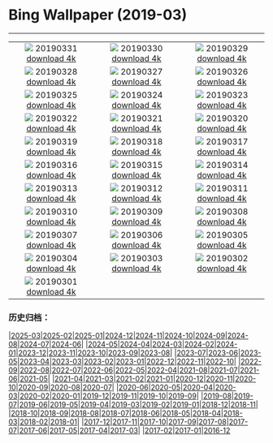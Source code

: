 # Bing Wallpaper (2019-03)
**************
| | | |
| :----: | :----: | :----: |
| ![](https://www.bing.com/th?id=OHR.EiffelBelow_EN-US6599490334_1920x1080.jpg) 20190331 [download 4k](https://www.bing.com/th?id=OHR.EiffelBelow_EN-US6599490334_UHD.jpg) | ![](https://www.bing.com/th?id=OHR.EarthHourNYC_EN-US6482203250_1920x1080.jpg) 20190330 [download 4k](https://www.bing.com/th?id=OHR.EarthHourNYC_EN-US6482203250_UHD.jpg) | ![](https://www.bing.com/th?id=OHR.AurovilleIndia_EN-US6353298531_1920x1080.jpg) 20190329 [download 4k](https://www.bing.com/th?id=OHR.AurovilleIndia_EN-US6353298531_UHD.jpg) |
| ![](https://www.bing.com/th?id=OHR.RufousTailed_EN-US7607727290_1920x1080.jpg) 20190328 [download 4k](https://www.bing.com/th?id=OHR.RufousTailed_EN-US7607727290_UHD.jpg) | ![](https://www.bing.com/th?id=OHR.SapBuckets_EN-US7503591641_1920x1080.jpg) 20190327 [download 4k](https://www.bing.com/th?id=OHR.SapBuckets_EN-US7503591641_UHD.jpg) | ![](https://www.bing.com/th?id=OHR.SakuraFes_EN-US7463077645_1920x1080.jpg) 20190326 [download 4k](https://www.bing.com/th?id=OHR.SakuraFes_EN-US7463077645_UHD.jpg) |
| ![](https://www.bing.com/th?id=OHR.AthensNight_EN-US7424095982_1920x1080.jpg) 20190325 [download 4k](https://www.bing.com/th?id=OHR.AthensNight_EN-US7424095982_UHD.jpg) | ![](https://www.bing.com/th?id=OHR.PWSRecovery_EN-US7388925514_1920x1080.jpg) 20190324 [download 4k](https://www.bing.com/th?id=OHR.PWSRecovery_EN-US7388925514_UHD.jpg) | ![](https://www.bing.com/th?id=OHR.HolePunchClouds_EN-US7334198220_1920x1080.jpg) 20190323 [download 4k](https://www.bing.com/th?id=OHR.HolePunchClouds_EN-US7334198220_UHD.jpg) |
| ![](https://www.bing.com/th?id=OHR.TashkurganGrasslands_EN-US7248338336_1920x1080.jpg) 20190322 [download 4k](https://www.bing.com/th?id=OHR.TashkurganGrasslands_EN-US7248338336_UHD.jpg) | ![](https://www.bing.com/th?id=OHR.BaobabGrove_EN-US7192320220_1920x1080.jpg) 20190321 [download 4k](https://www.bing.com/th?id=OHR.BaobabGrove_EN-US7192320220_UHD.jpg) | ![](https://www.bing.com/th?id=OHR.EarlyBloomer_EN-US7155034826_1920x1080.jpg) 20190320 [download 4k](https://www.bing.com/th?id=OHR.EarlyBloomer_EN-US7155034826_UHD.jpg) |
| ![](https://www.bing.com/th?id=OHR.FallasBonfire_EN-US7115616221_1920x1080.jpg) 20190319 [download 4k](https://www.bing.com/th?id=OHR.FallasBonfire_EN-US7115616221_UHD.jpg) | ![](https://www.bing.com/th?id=OHR.TofinoCoast_EN-US7059338912_1920x1080.jpg) 20190318 [download 4k](https://www.bing.com/th?id=OHR.TofinoCoast_EN-US7059338912_UHD.jpg) | ![](https://www.bing.com/th?id=OHR.TaoiseachDept_EN-US7003790064_1920x1080.jpg) 20190317 [download 4k](https://www.bing.com/th?id=OHR.TaoiseachDept_EN-US7003790064_UHD.jpg) |
| ![](https://www.bing.com/th?id=OHR.RedandWhite_EN-US6851736062_1920x1080.jpg) 20190316 [download 4k](https://www.bing.com/th?id=OHR.RedandWhite_EN-US6851736062_UHD.jpg) | ![](https://www.bing.com/th?id=OHR.SeptimiusSeverus_EN-US6750540711_1920x1080.jpg) 20190315 [download 4k](https://www.bing.com/th?id=OHR.SeptimiusSeverus_EN-US6750540711_UHD.jpg) | ![](https://www.bing.com/th?id=OHR.AgriculturalPi_EN-US0259030447_1920x1080.jpg) 20190314 [download 4k](https://www.bing.com/th?id=OHR.AgriculturalPi_EN-US0259030447_UHD.jpg) |
| ![](https://www.bing.com/th?id=OHR.Uranus_EN-US0218476439_1920x1080.jpg) 20190313 [download 4k](https://www.bing.com/th?id=OHR.Uranus_EN-US0218476439_UHD.jpg) | ![](https://www.bing.com/th?id=OHR.SpainRioTinto_EN-US0146116496_1920x1080.jpg) 20190312 [download 4k](https://www.bing.com/th?id=OHR.SpainRioTinto_EN-US0146116496_UHD.jpg) | ![](https://www.bing.com/th?id=OHR.LeopardNamibia_EN-US0105217250_1920x1080.jpg) 20190311 [download 4k](https://www.bing.com/th?id=OHR.LeopardNamibia_EN-US0105217250_UHD.jpg) |
| ![](https://www.bing.com/th?id=OHR.BagpipeOpera_EN-US0030362335_1920x1080.jpg) 20190310 [download 4k](https://www.bing.com/th?id=OHR.BagpipeOpera_EN-US0030362335_UHD.jpg) | ![](https://www.bing.com/th?id=OHR.GrapeHarvest_EN-US9833740254_1920x1080.jpg) 20190309 [download 4k](https://www.bing.com/th?id=OHR.GrapeHarvest_EN-US9833740254_UHD.jpg) | ![](https://www.bing.com/th?id=OHR.Policewomen_EN-US7694110536_1920x1080.jpg) 20190308 [download 4k](https://www.bing.com/th?id=OHR.Policewomen_EN-US7694110536_UHD.jpg) |
| ![](https://www.bing.com/az/hprichbg/rb/BrittlebushBloom_EN-US7635502161_1920x1080.jpg) 20190307 [download 4k](https://www.bing.com/az/hprichbg/rb/BrittlebushBloom_EN-US7635502161_UHD.jpg) | ![](https://www.bing.com/az/hprichbg/rb/Cefalu_EN-US7490136495_1920x1080.jpg) 20190306 [download 4k](https://www.bing.com/az/hprichbg/rb/Cefalu_EN-US7490136495_UHD.jpg) | ![](https://www.bing.com/az/hprichbg/rb/MardiGrasIndians_EN-US7436694464_1920x1080.jpg) 20190305 [download 4k](https://www.bing.com/az/hprichbg/rb/MardiGrasIndians_EN-US7436694464_UHD.jpg) |
| ![](https://www.bing.com/az/hprichbg/rb/ElephantMarch_EN-US7360429663_1920x1080.jpg) 20190304 [download 4k](https://www.bing.com/az/hprichbg/rb/ElephantMarch_EN-US7360429663_UHD.jpg) | ![](https://www.bing.com/az/hprichbg/rb/FinWhale_EN-US7269169997_1920x1080.jpg) 20190303 [download 4k](https://www.bing.com/az/hprichbg/rb/FinWhale_EN-US7269169997_UHD.jpg) | ![](https://www.bing.com/az/hprichbg/rb/VinicuncaMountain_EN-US7182875389_1920x1080.jpg) 20190302 [download 4k](https://www.bing.com/az/hprichbg/rb/VinicuncaMountain_EN-US7182875389_UHD.jpg) |
| ![](https://www.bing.com/az/hprichbg/rb/PhillisWheatley_EN-US7012129867_1920x1080.jpg) 20190301 [download 4k](https://www.bing.com/az/hprichbg/rb/PhillisWheatley_EN-US7012129867_UHD.jpg) |  |  |

### 历史归档：

|[2025-03](/2025-03/2025-03.md)|[2025-02](/2025-02/2025-02.md)|[2025-01](/2025-01/2025-01.md)|[2024-12](/2024-12/2024-12.md)|[2024-11](/2024-11/2024-11.md)|[2024-10](/2024-10/2024-10.md)|[2024-09](/2024-09/2024-09.md)|[2024-08](/2024-08/2024-08.md)|[2024-07](/2024-07/2024-07.md)|[2024-06](/2024-06/2024-06.md)|
|[2024-05](/2024-05/2024-05.md)|[2024-04](/2024-04/2024-04.md)|[2024-03](/2024-03/2024-03.md)|[2024-02](/2024-02/2024-02.md)|[2024-01](/2024-01/2024-01.md)|[2023-12](/2023-12/2023-12.md)|[2023-11](/2023-11/2023-11.md)|[2023-10](/2023-10/2023-10.md)|[2023-09](/2023-09/2023-09.md)|[2023-08](/2023-08/2023-08.md)|
|[2023-07](/2023-07/2023-07.md)|[2023-06](/2023-06/2023-06.md)|[2023-05](/2023-05/2023-05.md)|[2023-04](/2023-04/2023-04.md)|[2023-03](/2023-03/2023-03.md)|[2023-02](/2023-02/2023-02.md)|[2023-01](/2023-01/2023-01.md)|[2022-12](/2022-12/2022-12.md)|[2022-11](/2022-11/2022-11.md)|[2022-10](/2022-10/2022-10.md)|
|[2022-09](/2022-09/2022-09.md)|[2022-08](/2022-08/2022-08.md)|[2022-07](/2022-07/2022-07.md)|[2022-06](/2022-06/2022-06.md)|[2022-05](/2022-05/2022-05.md)|[2022-04](/2022-04/2022-04.md)|[2021-08](/2021-08/2021-08.md)|[2021-07](/2021-07/2021-07.md)|[2021-06](/2021-06/2021-06.md)|[2021-05](/2021-05/2021-05.md)|
|[2021-04](/2021-04/2021-04.md)|[2021-03](/2021-03/2021-03.md)|[2021-02](/2021-02/2021-02.md)|[2021-01](/2021-01/2021-01.md)|[2020-12](/2020-12/2020-12.md)|[2020-11](/2020-11/2020-11.md)|[2020-10](/2020-10/2020-10.md)|[2020-09](/2020-09/2020-09.md)|[2020-08](/2020-08/2020-08.md)|[2020-07](/2020-07/2020-07.md)|
|[2020-06](/2020-06/2020-06.md)|[2020-05](/2020-05/2020-05.md)|[2020-04](/2020-04/2020-04.md)|[2020-03](/2020-03/2020-03.md)|[2020-02](/2020-02/2020-02.md)|[2020-01](/2020-01/2020-01.md)|[2019-12](/2019-12/2019-12.md)|[2019-11](/2019-11/2019-11.md)|[2019-10](/2019-10/2019-10.md)|[2019-09](/2019-09/2019-09.md)|
|[2019-08](/2019-08/2019-08.md)|[2019-07](/2019-07/2019-07.md)|[2019-06](/2019-06/2019-06.md)|[2019-05](/2019-05/2019-05.md)|[2019-04](/2019-04/2019-04.md)|[2019-03](/2019-03/2019-03.md)|[2019-02](/2019-02/2019-02.md)|[2019-01](/2019-01/2019-01.md)|[2018-12](/2018-12/2018-12.md)|[2018-11](/2018-11/2018-11.md)|
|[2018-10](/2018-10/2018-10.md)|[2018-09](/2018-09/2018-09.md)|[2018-08](/2018-08/2018-08.md)|[2018-07](/2018-07/2018-07.md)|[2018-06](/2018-06/2018-06.md)|[2018-05](/2018-05/2018-05.md)|[2018-04](/2018-04/2018-04.md)|[2018-03](/2018-03/2018-03.md)|[2018-02](/2018-02/2018-02.md)|[2018-01](/2018-01/2018-01.md)|
|[2017-12](/2017-12/2017-12.md)|[2017-11](/2017-11/2017-11.md)|[2017-10](/2017-10/2017-10.md)|[2017-09](/2017-09/2017-09.md)|[2017-08](/2017-08/2017-08.md)|[2017-07](/2017-07/2017-07.md)|[2017-06](/2017-06/2017-06.md)|[2017-05](/2017-05/2017-05.md)|[2017-04](/2017-04/2017-04.md)|[2017-03](/2017-03/2017-03.md)|
|[2017-02](/2017-02/2017-02.md)|[2017-01](/2017-01/2017-01.md)|[2016-12](/2016-12/2016-12.md)